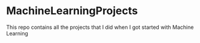 # MachineLearningProjects
This repo contains all the projects that I did when I got started with Machine Learning
